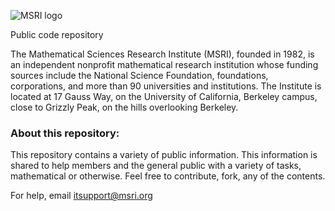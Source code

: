 ![MSRI logo](http://www.msri.org/sites/56a21bba96803b77c6000001/theme/images/MSRI_Logo_Trans_FX.png?1460030724)

Public code repository  
  
The Mathematical Sciences Research Institute (MSRI), founded in 1982, is an independent nonprofit mathematical research institution whose funding sources include the National Science Foundation, foundations, corporations, and more than 90 universities and institutions. The Institute is located at 17 Gauss Way, on the University of California, Berkeley campus, close to Grizzly Peak, on the hills overlooking Berkeley.

### About this repository:
This repository contains a variety of public information. This information is shared to help members and the general public with a variety of tasks, mathematical or otherwise. Feel free to contribute, fork, any of the contents. 

For help, email itsupport@msri.org
